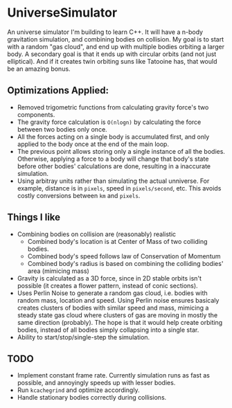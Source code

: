 # UniverseSimulator
An universe simulator I'm building to learn C++. It will have a n-body gravitation simulation, and combining bodies on collision. My goal is to start with a random "gas cloud", and end up with multiple bodies orbiting a larger body. A secondary goal is that it ends up with circular orbits (and not just elliptical). And if it creates twin orbiting suns like Tatooine has, that would be an amazing bonus.


## Optimizations Applied:
- Removed trigometric functions from calculating gravity force's two components.
- The gravity force calculation is `O(nlogn)` by calculating the force between two bodies only once.
- All the forces acting on a single body is accumulated first, and only applied to the body once at the end of the main loop.
- The previous point allows storing only a single instance of all the bodies. Otherwise, applying a force to a body will change that body's state before other bodies' calculations are done, resulting in a inaccurate simulation.
- Using arbitray units rather than simulating the actual unniverse. For example, distance is in `pixels`, speed in `pixels/second`, etc. This avoids costly conversions between `km` and `pixels`.

## Things I like
- Combining bodies on collision are (reasonably) realistic
  - Combined body's location is at Center of Mass of two colliding bodies.
  - Combined body's speed follows law of Conservation of Momentum
  - Combined body's radius is based on combining the colliding bodies' area (mimicing mass)
- Gravity is calculated as a 3D force, since in 2D stable orbits isn't possible (it creates a flower pattern, instead of conic sections).
- Uses Perlin Noise to generate a random gas cloud, i.e. bodies with random mass, location and speed. Using Perlin noise ensures basicaly creates clusters of bodies with similar speed and mass, mimicing a steady state gas cloud where clusters of gas are moving in mostly the same direction (probably).  The hope is that it would help create orbiting bodies, instead of all bodies simply collapsing into a single star.
- Ability to start/stop/single-step the simulation.

## TODO
- Implement constant frame rate. Currently simulation runs as fast as possible, and annoyingly speeds up with lesser bodies.
- Run `kcachegrind` and optimize accordingly.
- Handle stationary bodies correctly during collisions.
